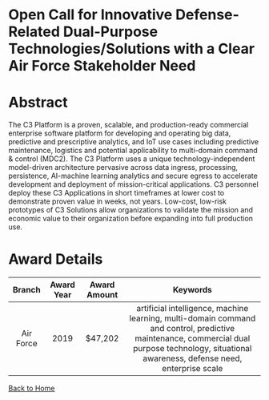 
Open Call for Innovative Defense-Related Dual-Purpose Technologies/Solutions with a Clear Air Force Stakeholder Need
====================================================================================================================

# Abstract


The C3 Platform is a proven, scalable, and production-ready commercial enterprise software platform for developing and operating big data, predictive and prescriptive analytics, and IoT use cases including predictive maintenance, logistics and potential applicability to multi-domain command & control (MDC2). The C3 Platform uses a unique technology-independent model-driven architecture pervasive across data ingress, processing, persistence, AI-machine learning analytics and secure egress to accelerate development and deployment of mission-critical applications. C3 personnel deploy these C3 Applications in short timeframes at lower cost to demonstrate proven value in weeks, not years. Low-cost, low-risk prototypes of C3 Solutions allow organizations to validate the mission and economic value to their organization before expanding into full production use.  

# Award Details

|Branch|Award Year|Award Amount|Keywords|
| :---: | :---: | :---: | :---: |
|Air Force|2019|$47,202|artificial intelligence, machine learning, multi-domain command and control, predictive maintenance, commercial dual purpose technology, situational awareness, defense need, enterprise scale|
  
  


[Back to Home](https://github.com/chrischow/dod_sbir_awards#1519)